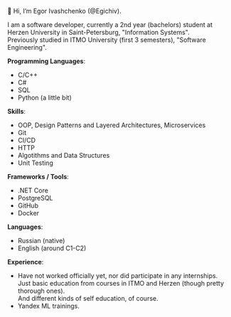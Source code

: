 👋 Hi, I’m Egor Ivashchenko (@Egichiv).

I am a software developer, currently a 2nd year (bachelors) student at Herzen University in Saint-Petersburg, "Information Systems".<br>
Previously studied in ITMO University (first 3 semesters), "Software Engineering".

**Programming Languages**:
- C/C++
- C#
- SQL
- Python (a little bit)

**Skills**:
- OOP, Design Patterns and Layered Architectures, Microservices
- Git
- CI/CD
- HTTP
- Algotithms and Data Structures
- Unit Testing

**Frameworks / Tools**:
- .NET Core
- PostgreSQL
- GitHub
- Docker

**Languages**:
- Russian (native)
- English (around C1-C2)

**Experience**:
- Have not worked officially yet, nor did participate in any internships.<br>
Just basic education from courses in ITMO and Herzen (though pretty thorough ones).<br>
And different kinds of self education, of course.
- Yandex ML trainings.
